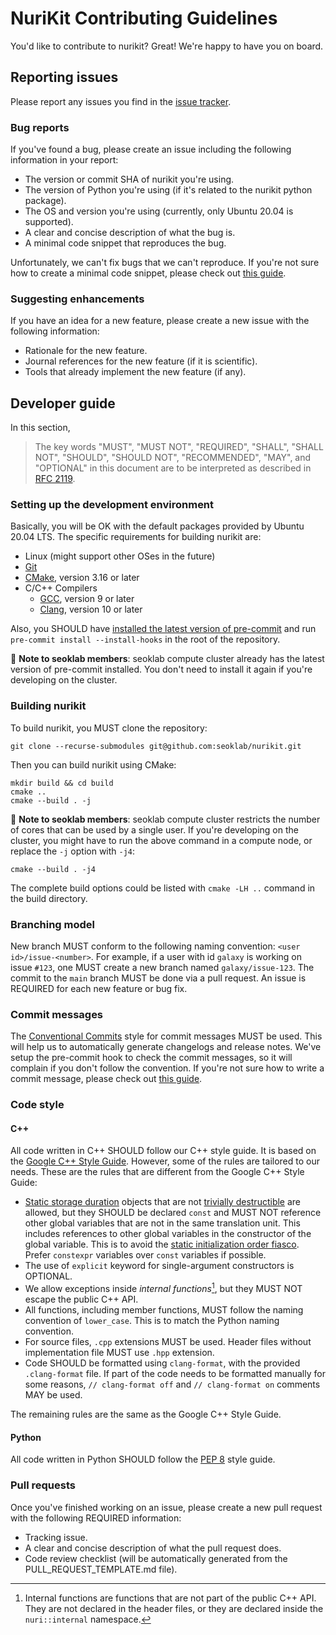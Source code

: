 # NuriKit Contributing Guidelines

You'd like to contribute to nurikit? Great! We're happy to have you on board.

## Reporting issues

Please report any issues you find in the
[issue tracker](https://github.com/seoklab/nurikit/issues).

### Bug reports

If you've found a bug, please create an issue including the following
information in your report:

- The version or commit SHA of nurikit you're using.
- The version of Python you're using (if it's related to the nurikit
  python package).
- The OS and version you're using (currently, only Ubuntu 20.04 is supported).
- A clear and concise description of what the bug is.
- A minimal code snippet that reproduces the bug.

Unfortunately, we can't fix bugs that we can't reproduce. If you're not sure
how to create a minimal code snippet, please check out
[this guide](https://stackoverflow.com/help/minimal-reproducible-example).

### Suggesting enhancements

If you have an idea for a new feature, please create a new issue with the
following information:

- Rationale for the new feature.
- Journal references for the new feature (if it is scientific).
- Tools that already implement the new feature (if any).

## Developer guide

In this section,

> The key words "MUST", "MUST NOT", "REQUIRED", "SHALL", "SHALL NOT", "SHOULD",
> "SHOULD NOT", "RECOMMENDED",  "MAY", and "OPTIONAL" in this document are to be
> interpreted as described in [RFC 2119](https://www.ietf.org/rfc/rfc2119.txt).

### Setting up the development environment

Basically, you will be OK with the default packages provided by Ubuntu 20.04
LTS. The specific requirements for building nurikit are:

- Linux (might support other OSes in the future)
- [Git](https://git-scm.com/)
- [CMake](https://cmake.org/), version 3.16 or later
- C/C++ Compilers
  - [GCC](https://gcc.gnu.org/), version 9 or later
  - [Clang](https://clang.llvm.org/), version 10 or later

Also, you SHOULD have
[installed the latest version of pre-commit](https://pre-commit.com/#install)
and run `pre-commit install --install-hooks` in the root of the repository.

:ledger: **Note to seoklab members**: seoklab compute cluster already has the
latest version of pre-commit installed. You don't need to install it again if
you're developing on the cluster.

### Building nurikit

To build nurikit, you MUST clone the repository:

```shellscript
git clone --recurse-submodules git@github.com:seoklab/nurikit.git
```

Then you can build nurikit using CMake:

```shellscript
mkdir build && cd build
cmake ..
cmake --build . -j
```

:ledger: **Note to seoklab members**: seoklab compute cluster restricts the
number of cores that can be used by a single user. If you're developing on the
cluster, you might have to run the above command in a compute node, or replace
the `-j` option with `-j4`:

```shellscript
cmake --build . -j4
```

The complete build options could be listed with `cmake -LH ..` command in the
build directory.

### Branching model

New branch MUST conform to the following naming convention:
`<user id>/issue-<number>`. For example, if a user with id `galaxy` is working
on issue `#123`, one MUST create a new branch named `galaxy/issue-123`. The
commit to the `main` branch MUST be done via a pull request. An issue is
REQUIRED for each new feature or bug fix.

### Commit messages

The [Conventional Commits](https://www.conventionalcommits.org/en/v1.0.0/) style
for commit messages MUST be used. This will help us to automatically generate
changelogs and release notes. We've setup the pre-commit hook to check the
commit messages, so it will complain if you don't follow the convention. If
you're not sure how to write a commit message, please check out
[this guide](https://www.conventionalcommits.org/en/v1.0.0/#summary).

### Code style

#### C++

All code written in C++ SHOULD follow our C++ style guide. It is based on the
[Google C++ Style Guide](https://google.github.io/styleguide/cppguide.html).
However, some of the rules are tailored to our needs. These are the rules that
are different from the Google C++ Style Guide:

- [Static storage duration](http://en.cppreference.com/w/cpp/language/storage_duration#Storage_duration) objects that are not
  [trivially destructible](http://en.cppreference.com/w/cpp/types/is_destructible)
  are allowed, but they SHOULD be declared `const` and MUST NOT reference other
  global variables that are not in the same translation unit. This includes
  references to other global variables in the constructor of the global
  variable. This is to avoid the
  [static initialization order fiasco](https://isocpp.org/wiki/faq/ctors#static-init-order).
  Prefer `constexpr` variables over `const` variables if possible.
- The use of `explicit` keyword for single-argument constructors is OPTIONAL.
- We allow exceptions inside *internal functions*[^1], but they MUST NOT escape
  the public C++ API.
- All functions, including member functions, MUST follow the
  naming convention of `lower_case`. This is to match the Python naming
  convention.
- For source files, `.cpp` extensions MUST be used. Header files without
  implementation file MUST use `.hpp` extension.
- Code SHOULD be formatted using `clang-format`, with the provided
  `.clang-format` file. If part of the code needs to be formatted manually
  for some reasons, `// clang-format off` and `// clang-format on` comments MAY
  be used.

[^1]: Internal functions are functions that are not part of the public C++
      API. They are not declared in the header files, or they are declared
      inside the `nuri::internal` namespace.

The remaining rules are the same as the Google C++ Style Guide.

#### Python

All code written in Python SHOULD follow the
[PEP 8](https://www.python.org/dev/peps/pep-0008/) style guide.

### Pull requests

Once you've finished working on an issue, please create a new pull request with
the following REQUIRED information:

- Tracking issue.
- A clear and concise description of what the pull request does.
- Code review checklist (will be automatically generated from the
  PULL_REQUEST_TEMPLATE.md file).
